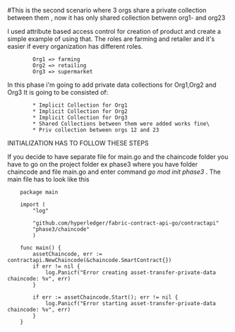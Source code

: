 #This is the second scenario where 3 orgs share a private collection between them , now it has only shared collection betwenn org1- and org23


I used attribute based access control for creation of product and create a simple example of using that.
The roles are farming and retailer and it's easier if every organization has different roles. 

			Org1 => farming
			Org2 => retailing 
			Org3 => supermarket


In this phase i'm going to add private data collections for Org1,Org2 and Org3
It is going to be consisted of:

			* Implicit Collection for Org1
			* Implicit Collection for Org2
			* Implicit Collection for Org3
			* Shared Collections between them were added works fine\
			* Priv collection between orgs 12 and 23



	 
INITIALIZATION HAS TO FOLLOW THESE STEPS

If you decide to have separate file for main.go and the chaincode folder you have to go on the 
project folder ex phase3 where you have folder chaincode and file main.go 
and enter command *go mod init phase3* . The main file has to look like this

		package main

		import (
			"log"

			"github.com/hyperledger/fabric-contract-api-go/contractapi"
			"phase3/chaincode"
			)

		func main() {
			assetChaincode, err := contractapi.NewChaincode(&chaincode.SmartContract{})
			if err != nil {
				log.Panicf("Error creating asset-transfer-private-data chaincode: %v", err)
			}

			if err := assetChaincode.Start(); err != nil {
				log.Panicf("Error starting asset-transfer-private-data chaincode: %v", err)
			}
		}
				
				


